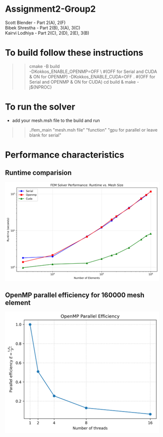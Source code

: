 # Assignment2-Group2
Scott Blender - Part 2(A), 2(F) \
Bibek Shrestha - Part 2(B), 3(A), 3(C) \
Kairvi Lodhiya - Part 2(C), 2(D), 2(E), 3(B)

# To build follow these instructions
>> cmake -B build \
    -DKokkos_ENABLE_OPENMP=OFF \ #(OFF for Serial and CUDA & ON for OPENMP)
    -DKokkos_ENABLE_CUDA=OFF . #(OFF for Serial and OPENMP & ON for CUDA)
>> cd build & make -j${NPROC}

# To run the solver 
- add your mesh.msh file to the build and run
>> ./fem_main "mesh.msh file" "function" "gpu for parallel or leave blank for serial"

# Performance characteristics
## Runtime comparision
![Serial vs OpenMP vs CUDA](runtime_plot.png)
## OpenMP parallel efficiency for 160000 mesh element
![OpenMP efficiency curve](openmp_efficiency.png)

